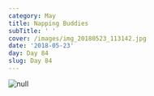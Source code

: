 ```yaml
---
category: May
title: Napping Buddies
subTitle: ' '
cover: /images/img_20180523_113142.jpg
date: '2018-05-23'
day: Day 84
slug: Day 84
---
```

![null](/images/img_20180523_113142.jpg)

